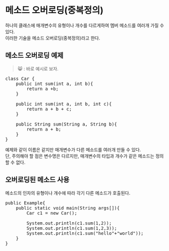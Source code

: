 메소드 오버로딩(중복정의)
======================
하나의 클래스에 매개변수의 유형이나 개수를 다르게하여 멤버 메소드를 여러개 가질 수 있다.  
이러한 기술을 메소드 오버로딩(중복정의)라고 한다.  

## 메소드 오버로딩 예제
> 😸 : 바로 예시로 보자.
<pre>
class Car {
    public int sum(int a, int b){
        return a +b;
    }
    
    public int sum(int a, int b, int c){
        return a + b + c;
    }
    
    public String sum(String a, String b){
        return a + b;
    }
}</pre>
예제와 같이 이름은 같지만 매개변수가 다른 메소드를 여러개 만들 수 있다.  
단, 주의해야 할 점은 변수명은 다르지만, 매개변수의 타입과 개수가 같은 메소드는
정의할 수 없다.

## 오버로딩된 메소드 사용
메소드의 인자의 유형이나 개수에 따라 각기 다른 메소드가 호출된다.
<pre>
public Example{
    public static void main(String args[]){
        Car c1 = new Car();
        
        System.out.println(c1.sum(1,2));
        System.out.println(c1.sum(1,2,3));
        System.out.println(c1.sum("hello"+"world"));
    }
}</pre>